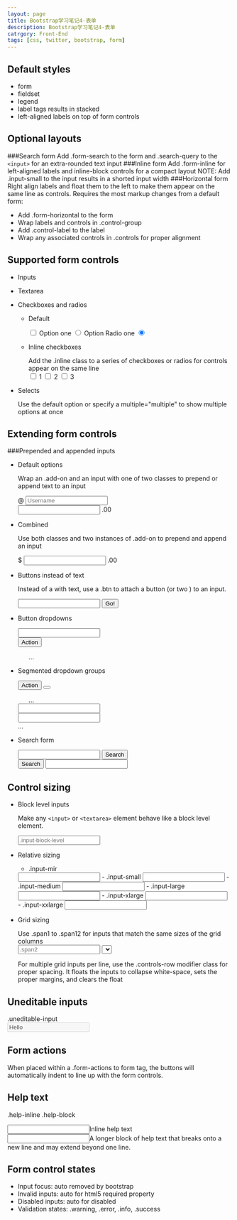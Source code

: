 ```yaml
---
layout: page
title: Bootstrap学习笔记4-表单
description: Bootstrap学习笔记4-表单
catrgory: Front-End
tags: [css, twitter, bootstrap, form]
---
```



Default styles
---------------

-	form
-	fieldset
-	legend
-	label tags results in stacked
-	left-aligned labels on top of form controls

Optional layouts
------------------

###Search form
	Add .form-search to the form and .search-query to the `<input>` for an extra-rounded text input
###Inline form
	Add .form-inline for left-aligned labels and inline-block controls for a compact layout
	NOTE: Add .input-small to the input results in a shorted input width
###Horizontal form
	Right align labels and float them to the left to make them appear on the same line as controls. Requires the most markup changes from a default form:

-	Add .form-horizontal to the form
-	Wrap labels and controls in .control-group
-	Add .control-label to the label
-	Wrap any associated controls in .controls for proper alignment

Supported form controls
---------------------------

-	Inputs
-	Textarea
-	Checkboxes and radios

	-	Default

		<label class="checkbox">
			<input type="checkbox" value="">
			Option one
		</label>
		<label class="radio">
			<input type="radio" name="optionsRadios" id="options1" checked>
			Option Radio one
		</label>
		<label class="raido">
			<input type="radio" name="optionsRadios" id="options2" checked>
		</label>
	-	Inline checkboxes

		Add the .inline class to a series of checkboxes or radios for controls appear on the same line  
		<label class="checkbox inline">
		  <input type="checkbox" id="inlineCheckbox1" value="option1"> 1
		</label>
		<label class="checkbox inline">
		  <input type="checkbox" id="inlineCheckbox2" value="option2"> 2
		</label>
		<label class="checkbox inline">
		  <input type="checkbox" id="inlineCheckbox3" value="option3"> 3
		</label>
-	Selects
	
	Use the default option or specify a multiple="multiple" to show multiple options at once

Extending form controls
--------------------------

###Prepended and appended inputs
-	Default options

	Wrap an .add-on and an input with one of two classes to prepend or append text to an input
	<div class="input-prepend">
	  <span class="add-on">@</span>
	  <input class="span2" id="prependedInput" type="text" placeholder="Username">
	</div>
	<div class="input-append">
	  <input class="span2" id="appendedInput" type="text">
	  <span class="add-on">.00</span>
	</div>

-	Combined

	Use both classes and two instances of .add-on to prepend and append an input
	<div class="input-prepend input-append">
	  <span class="add-on">$</span>
	  <input class="span2" id="appendedPrependedInput" type="text">
	  <span class="add-on">.00</span>
	</div>

-	Buttons instead of text

	Instead of a <span> with text, use a .btn to attach a button (or two ) to an input.
	<div class="input-append">
	  <input class="span2" id="appendedInputButton" type="text">
	  <button class="btn" type="button">Go!</button>
	</div>

-	Button dropdowns

	<div class="input-append">
	  <input class="span2" id="appendedDropdownButton" type="text">
	  <div class="btn-group">
	    <button class="btn dropdown-toggle" data-toggle="dropdown">
	      Action
	      <span class="caret"></span>
	    </button>
	    <ul class="dropdown-menu">
	      ...
	    </ul>
	  </div>
	</div>

-	Segmented dropdown groups

	<form>
	  <div class="input-prepend">
	    <div class="btn-group">
	    	<button class="btn" tabindex="-1">Action</button>
	    	<button class="btn dropdown-toggle" data-toggle="dropdown" tabindex="-1">
              <span class="caret"></span>
            </button>
            <ul class="dropdown-menu">...</ul>
	    </div>
	    <input type="text">
	  </div>
	  <div class="input-append">
	    <input type="text">
	    <div class="btn-group">...</div>
	  </div>
	</form>

-	Search form

	<form class="form-search">
	  <div class="input-append">
	    <input type="text" class="span2 search-query">
	    <button type="submit" class="btn">Search</button>
	  </div>
	  <div class="input-prepend">
	    <button type="submit" class="btn">Search</button>
	    <input type="text" class="span2 search-query">
	  </div>
	</form>

Control sizing
--------------------

-	Block level inputs

	Make any `<input>` or `<textarea>` element behave like a block level element.

	<input class="input-block-level" type="text" placeholder=".input-block-level">

-	Relative sizing

	-	.input-mir 

	<input class="input-mir" type="text" />
	-	.input-small 

	<input class="input-small" type="text" />
	-	.input-medium

	<input class="input-medium" type="text" />
	-	.input-large

	<input class="input-large" type="text" />
	-	.input-xlarge

	<input class="input-xlarge" type="text" />
	-	.input-xxlarge

	<input class="input-xxlarge" type="text" />

-	Grid sizing

	Use .span1 to .span12 for inputs that match the same sizes of the grid columns  
	<input class="span2" type="text" placeholder=".span2">
	<select class="span2">
	  <optin>1</option>
	  <optin>2</option>
	</select>

	For multiple grid inputs per line, use the .controls-row modifier class for proper spacing. It floats the inputs to collapse white-space, sets the proper margins, and clears the float

Uneditable inputs
---------------------
.uneditable-input  
<input type="text" class="uneditable-input" value="Hello" disabled>

Form actions
----------------------
When placed within a .form-actions to form tag, the buttons will automatically indent to line up with the form controls.

Help text
----------------------
.help-inline .help-block

<input type="text"><span class="help-inline">Inline help text</span>  
<input type="text"><span class="help-block">A longer block of help text that breaks onto a new line and may extend beyond one line.</span>

Form control states
-------------------------

-	Input focus: auto removed by bootstrap
-	Invalid inputs: auto for html5 required property
-	Disabled inputs: auto for disabled
-	Validation states: .warning, .error, .info, .success
